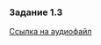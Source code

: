 ### Задание 1.3

[Ссылка на аудиофайл](https://drive.google.com/file/d/1rUhBLrlTc2sHwa-wjZ-flz8_un87u5WE/view?usp=sharing)